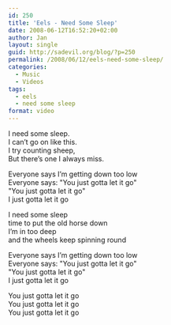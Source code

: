 ```yaml
---
id: 250
title: 'Eels - Need Some Sleep'
date: 2008-06-12T16:52:20+02:00
author: Jan
layout: single
guid: http://sadevil.org/blog/?p=250
permalink: /2008/06/12/eels-need-some-sleep/
categories:
  - Music
  - Videos
tags:
  - eels
  - need some sleep
format: video
---
```

I need some sleep.  
I can’t go on like this.  
I try counting sheep,  
But there’s one I always miss. 
  
Everyone says I’m getting down too low    
Everyone says: "You just gotta let it go"  
"You just gotta let it go"  
I just gotta let it go
  
  
I need some sleep  
time to put the old horse down  
I’m in too deep  
and the wheels keep spinning round

Everyone says I’m getting down too low  
Everyone says: "You just gotta let it go"  
"You just gotta let it go"  
I just gotta let it go
  
  
You just gotta let it go    
You just gotta let it go  
You just gotta let it go
  